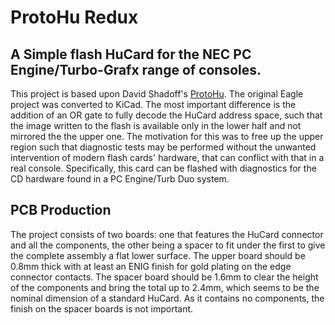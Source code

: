 # ProtoHu Redux

## A Simple flash HuCard for the NEC PC Engine/Turbo-Grafx range of consoles.

This project is based upon David Shadoff's [ProtoHu](https://github.com/dshadoff/ProtoHu_revA).
The original Eagle project was converted to KiCad. The most important
difference is the addition of an OR gate to fully decode the HuCard
address space, such that the image written to the flash is available
only in the lower half and not mirrored the the upper one. The
motivation for this was to free up the upper region such that diagnostic
tests may be performed without the unwanted intervention of modern
flash cards' hardware, that can conflict with that in a real console.
Specifically, this card can be flashed with diagnostics for the CD
hardware found in a PC Engine/Turb Duo system.

## PCB Production

The project consists of two boards: one that features the HuCard
connector and all the components, the other being a spacer to fit under
the first to give the complete assembly a flat lower surface. The upper
board should be 0.8mm thick with at least an ENIG finish for gold
plating on the edge connector contacts. The spacer board should be 1.6mm
to clear the height of the components and bring the total up to 2.4mm,
which seems to be the nominal dimension of a standard HuCard. As it
contains no components, the finish on the spacer boards is not important.
